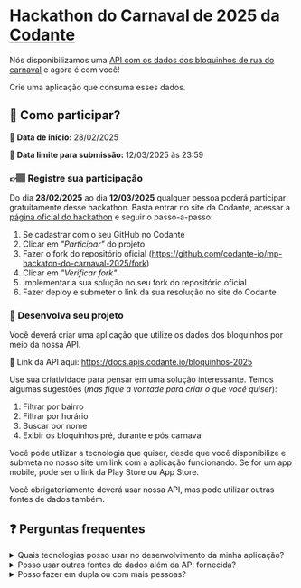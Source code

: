 # Hackathon do Carnaval de 2025 da [Codante](https://codante.io)

Nós disponibilizamos uma [API com os dados dos bloquinhos de rua do carnaval](https://docs.apis.codante.io/olympic-games) e agora é com você!

Crie uma aplicação que consuma esses dados.


## 🤔 Como participar?

📅 **Data de início:** 28/02/2025

📅 **Data limite para submissão:** 12/03/2025 às 23:59


### 👉🏽 Registre sua participação
Do dia **28/02/2025** ao dia **12/03/2025** qualquer pessoa poderá participar gratuitamente desse hackathon. Basta entrar no site da Codante, acessar a [página oficial do hackathon](https://codante.io/mini-projetos/hackathon-do-carnaval-de-2025) e seguir o passo-a-passo:
1. Se cadastrar com o seu GitHub no Codante
2. Clicar em *"Participar"* do projeto
3. Fazer o fork do repositório oficial (https://github.com/codante-io/mp-hackaton-do-carnaval-2025/fork)
4. Clicar em *"Verificar fork"*
5. Implementar a sua solução no seu fork do repositório oficial
6. Fazer deploy e submeter o link da sua resolução no site do Codante

### 🔨 Desenvolva seu projeto
Você deverá criar uma aplicação que utilize os dados dos bloquinhos por meio da nossa API.

🔗 Link da API aqui: https://docs.apis.codante.io/bloquinhos-2025

Use sua criatividade para pensar em uma solução interessante. Temos algumas sugestões (*mas fique a vontade para criar o que você quiser*):
1. Filtrar por bairro
2. Filtrar por horário
3. Buscar por nome
4. Exibir os bloquinhos pré, durante e pós carnaval

Você pode utilizar a tecnologia que quiser, desde que você disponibilize e submeta no nosso site um link com a aplicação funcionando. Se for um app mobile, pode ser o link da Play Store ou App Store.

Você obrigatoriamente deverá usar nossa API, mas pode utilizar outras fontes de dados também.


## ❓ Perguntas frequentes
<details>
<summary>Quais tecnologias posso usar no desenvolvimento da minha aplicação?</summary>

```
Você tem a liberdade de usar qualquer tecnologia para criar a sua aplicação, desde que ela seja acessível online. Se você desenvolver um aplicativo mobile, forneça o link da Play Store ou App Store. 
```
</details>

<details>
<summary>Posso usar outras fontes de dados além da API fornecida?</summary>

```
Sim, você pode integrar outras fontes de dados externas à sua aplicação, além da API que fornecemos. No entanto, lembre-se que o uso da nossa API é obrigatório para participar do hackathon.
```
</details>

<details>
<summary>Posso fazer em dupla ou com mais pessoas?</summary>

```
Sim.
```
</details>
